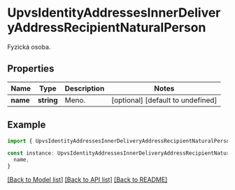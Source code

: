 # UpvsIdentityAddressesInnerDeliveryAddressRecipientNaturalPerson

Fyzická osoba.

## Properties

| Name     | Type       | Description | Notes                             |
| -------- | ---------- | ----------- | --------------------------------- |
| **name** | **string** | Meno.       | [optional] [default to undefined] |

## Example

```typescript
import { UpvsIdentityAddressesInnerDeliveryAddressRecipientNaturalPerson } from './api'

const instance: UpvsIdentityAddressesInnerDeliveryAddressRecipientNaturalPerson = {
  name,
}
```

[[Back to Model list]](../README.md#documentation-for-models) [[Back to API list]](../README.md#documentation-for-api-endpoints) [[Back to README]](../README.md)
